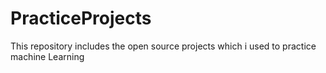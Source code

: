 # PracticeProjects
This repository includes the open source projects which i used to practice machine Learning
